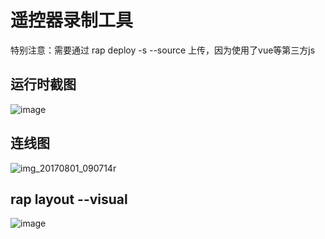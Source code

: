 # 遥控器录制工具

特别注意：需要通过 rap deploy -s --source 上传，因为使用了vue等第三方js

## 运行时截图
![image](https://user-images.githubusercontent.com/342509/28805376-26471108-769c-11e7-98be-59b61fab467f.png)

## 连线图
![img_20170801_090714r](https://user-images.githubusercontent.com/342509/28805102-279760be-769a-11e7-99db-92e332ad32a2.jpg)

## rap layout --visual

![image](https://user-images.githubusercontent.com/342509/28805131-6480a67a-769a-11e7-95a2-37a83cd551e7.png)
